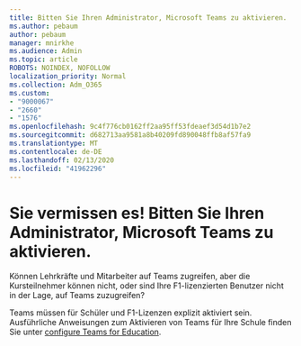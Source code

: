 ```yaml
---
title: Bitten Sie Ihren Administrator, Microsoft Teams zu aktivieren.
ms.author: pebaum
author: pebaum
manager: mnirkhe
ms.audience: Admin
ms.topic: article
ROBOTS: NOINDEX, NOFOLLOW
localization_priority: Normal
ms.collection: Adm_O365
ms.custom:
- "9000067"
- "2660"
- "1576"
ms.openlocfilehash: 9c4f776cb0162ff2aa95ff53fdeaef3d54d1b7e2
ms.sourcegitcommit: d682713aa9581a8b40209fd890048ffb8af57fa9
ms.translationtype: MT
ms.contentlocale: de-DE
ms.lasthandoff: 02/13/2020
ms.locfileid: "41962296"
---
```

# <a name="youre-missing-out-ask-your-admin-to-enable-microsoft-teams"></a>Sie vermissen es! Bitten Sie Ihren Administrator, Microsoft Teams zu aktivieren.

Können Lehrkräfte und Mitarbeiter auf Teams zugreifen, aber die Kursteilnehmer können nicht, oder sind Ihre F1-lizenzierten Benutzer nicht in der Lage, auf Teams zuzugreifen?

Teams müssen für Schüler und F1-Lizenzen explizit aktiviert sein. Ausführliche Anweisungen zum Aktivieren von Teams für Ihre Schule finden Sie unter [configure Teams for Education](https://docs.microsoft.com/microsoft-365/education/deploy/set-up-teams-for-education). 